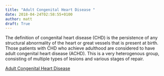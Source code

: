 ```yaml
---
title: "Adult Congenital Heart Disease "
date: 2018-04-24T02:58:55+0100
author: matt
draft: True
---
```

The definition of congenital heart disease (CHD) is the persistence of any structural abnormality of the heart or great vessels that is present at birth. Those patients with CHD who achieve adulthood are considered to have adult congenital heart disease (ACHD). This is a very heterogenous group, consisting of multiple types of lesions and various stages of repair.

[ Adult Congenital Heart Disease ]( http://www.scorgloballifeamericas.com/en-us/knowledgecenter/adult-congenital-heart-disease )
